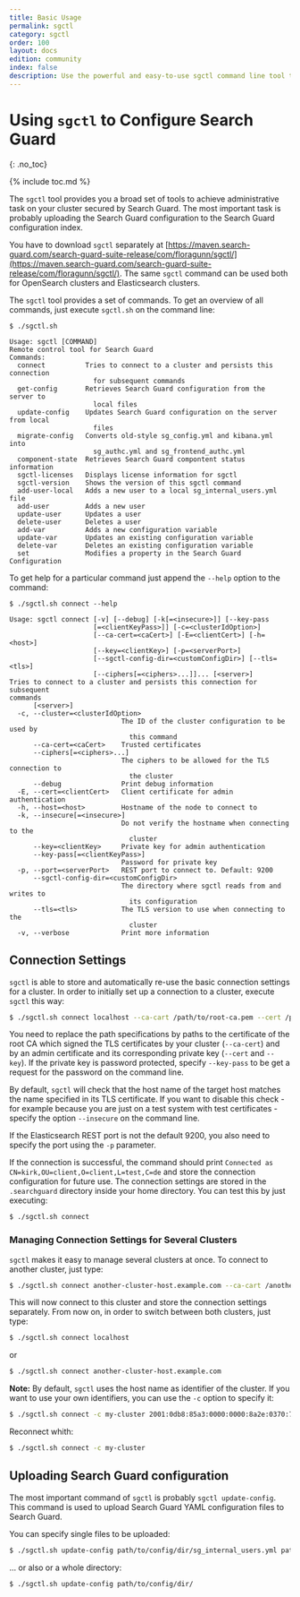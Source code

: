 ```yaml
---
title: Basic Usage
permalink: sgctl
category: sgctl
order: 100
layout: docs
edition: community
index: false
description: Use the powerful and easy-to-use sgctl command line tool to manage and configure  everything in Search Guard.
---
```

<!---
Copyright 2020 floragunn GmbH
-->

# Using `sgctl` to Configure Search Guard
{: .no_toc}

{% include toc.md %}


The `sgctl` tool provides you a broad set of tools to achieve administrative task on your cluster secured by Search Guard. The most important task is probably uploading the Search Guard configuration to the Search Guard configuration index. 

You have to download `sgctl` separately at [https://maven.search-guard.com/search-guard-suite-release/com/floragunn/sgctl/](https://maven.search-guard.com/search-guard-suite-release/com/floragunn/sgctl/). The same `sgctl` command can be used both for OpenSearch clusters and Elasticsearch clusters.

The `sgctl` tool provides a set of commands. To get an overview of all commands, just execute `sgctl.sh` on the command line:

```
$ ./sgctl.sh

Usage: sgctl [COMMAND]
Remote control tool for Search Guard
Commands:
  connect          Tries to connect to a cluster and persists this connection
                     for subsequent commands
  get-config       Retrieves Search Guard configuration from the server to
                     local files
  update-config    Updates Search Guard configuration on the server from local
                     files
  migrate-config   Converts old-style sg_config.yml and kibana.yml into
                     sg_authc.yml and sg_frontend_authc.yml
  component-state  Retrieves Search Guard compontent status information
  sgctl-licenses   Displays license information for sgctl
  sgctl-version    Shows the version of this sgctl command
  add-user-local   Adds a new user to a local sg_internal_users.yml file
  add-user         Adds a new user
  update-user      Updates a user
  delete-user      Deletes a user
  add-var          Adds a new configuration variable
  update-var       Updates an existing configuration variable
  delete-var       Deletes an existing configuration variable
  set              Modifies a property in the Search Guard Configuration
```

To get help for a particular command just append the `--help` option to the command:

```
$ ./sgctl.sh connect --help

Usage: sgctl connect [-v] [--debug] [-k[=<insecure>]] [--key-pass
                     [=<clientKeyPass>]] [-c=<clusterIdOption>]
                     [--ca-cert=<caCert>] [-E=<clientCert>] [-h=<host>]
                     [--key=<clientKey>] [-p=<serverPort>]
                     [--sgctl-config-dir=<customConfigDir>] [--tls=<tls>]
                     [--ciphers[=<ciphers>...]]... [<server>]
Tries to connect to a cluster and persists this connection for subsequent
commands
      [<server>]
  -c, --cluster=<clusterIdOption>
                            The ID of the cluster configuration to be used by
                              this command
      --ca-cert=<caCert>    Trusted certificates
      --ciphers[=<ciphers>...]
                            The ciphers to be allowed for the TLS connection to
                              the cluster
      --debug               Print debug information
  -E, --cert=<clientCert>   Client certificate for admin authentication
  -h, --host=<host>         Hostname of the node to connect to
  -k, --insecure[=<insecure>]
                            Do not verify the hostname when connecting to the
                              cluster
      --key=<clientKey>     Private key for admin authentication
      --key-pass[=<clientKeyPass>]
                            Password for private key
  -p, --port=<serverPort>   REST port to connect to. Default: 9200
      --sgctl-config-dir=<customConfigDir>
                            The directory where sgctl reads from and writes to
                              its configuration
      --tls=<tls>           The TLS version to use when connecting to the
                              cluster
  -v, --verbose             Print more information
```


<!--
You can find sample sgadmin calls in the [examples chapter](configuration_sgadmin_examples.md)
-->

## Connection Settings

`sgctl` is able to store and automatically re-use the basic connection settings for a cluster. In order to initially set up a connection to a cluster, execute `sgctl` this way:

```bash
$ ./sgctl.sh connect localhost --ca-cart /path/to/root-ca.pem --cert /path/to/admin-cert.pem --key /path/to/admin-cert-private-key.pem
```

You need to replace the path specifications by paths to the certificate of the root CA which signed the TLS certificates by your cluster (`--ca-cert`)  and by an admin 
certificate and its corresponding private key (`--cert` and `--key`). If the private key is password protected, specify `--key-pass` to be get a request for the password on the command line.

By default, `sgctl` will check that the host name of the target host matches the name specified in its TLS certificate. If you want to disable this check - for example because you are just on a test system with test certificates - specify the option `--insecure` on the command line.

If the Elasticsearch REST port is not the default 9200, you also need to specify the port using the `-p` parameter.

If the connection is successful, the command should print `Connected as CN=kirk,OU=client,O=client,L=test,C=de` and store the connection configuration for future
use. The connection settings are stored in the `.searchguard` directory inside your home directory. You can test this by just executing:

```bash
$ ./sgctl.sh connect
```

### Managing Connection Settings for Several Clusters

`sgctl` makes it easy to manage several clusters at once. To connect to another cluster, just type:

```bash
$ ./sgctl.sh connect another-cluster-host.example.com --ca-cart /another/path/to/root-ca.pem --cert /another/path/to/admin-cert.pem --key /another/path/to/admin-cert-private-key.pem
```

This will now connect to this cluster and store the connection settings separately. From now on, in order to switch between both clusters, just type:


```bash
$ ./sgctl.sh connect localhost
```

or


```bash
$ ./sgctl.sh connect another-cluster-host.example.com
```

**Note:** By default, `sgctl` uses the host name as identifier of the cluster. If you want to use your own identifiers, you can use the `-c` option to specify it:

```bash
$ ./sgctl.sh connect -c my-cluster 2001:0db8:85a3:0000:0000:8a2e:0370:7334 --ca-cart /another/path/to/root-ca.pem --cert /another/path/to/admin-cert.pem --key /another/path/to/admin-cert-private-key.pem
```

Reconnect whith:

```bash
$ ./sgctl.sh connect -c my-cluster
```

## Uploading Search Guard configuration

The most important command of `sgctl` is probably `sgctl update-config`. This command is used to upload Search Guard YAML configuration files to Search Guard. 

You can specify single files to be uploaded:

```bash
$ ./sgctl.sh update-config path/to/config/dir/sg_internal_users.yml path/to/config/dir/sg_roles.yml
```

... or also or a whole directory:

```bash
$ ./sgctl.sh update-config path/to/config/dir/
```
<!--
Modifying Search Guard configuration on the fly

Sometimes you need to modify only a single attribute of the Search Guard configuration. If you want to do so without editing files, you can use the `sgctl set` command.

A sample command looks like this:

```
$ ./sgctl.sh set 
```

--->